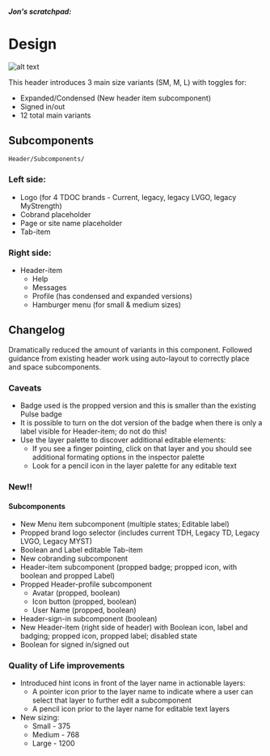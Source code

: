##### Jon's scratchpad:

# Design

![alt text](images/Isolated.png "Title")

This header introduces 3 main size variants (SM, M, L) with toggles for:
* Expanded/Condensed (New header item subcomponent)
* Signed in/out
* 12 total main variants

## Subcomponents
`Header/Subcomponents/`

### Left side:
* Logo (for 4 TDOC brands - Current, legacy, legacy LVGO, legacy MyStrength)
* Cobrand placeholder
* Page or site name placeholder
* Tab-item

### Right side:
*  Header-item
    -  Help
    -  Messages
    -  Profile (has condensed and expanded versions)
    -  Hamburger menu (for small & medium sizes)

## Changelog
Dramatically reduced the amount of variants in this component. Followed guidance from existing header work using auto-layout to correctly place and space subcomponents.

### Caveats
* Badge used is the propped version and this is smaller than the existing Pulse badge
* It is possible to turn on the dot version of the badge when there is only a label visible for Header-item; do not do this!
* Use the layer palette to discover additional editable elements:
    -   If you see a finger pointing, click on that layer and you should see additional formating options in the inspector palette
    -   Look for a pencil icon in the layer palette for any editable text  

### New!!
#### Subcomponents
* New Menu item subcomponent (multiple states; Editable label)
* Propped brand logo selector (includes current TDH, Legacy TD, Legacy LVGO, Legacy MYST)
* Boolean and Label editable Tab-item 
* New cobranding subcomponent
* Header-item subcomponent (propped badge; propped icon, with boolean and propped Label)
* Propped Header-profile subcomponent
    -  Avatar (propped, boolean)
    -  Icon button (propped, boolean)
    -  User Name (propped, boolean)
* Header-sign-in subcomponent (boolean)
* New Header-item (right side of header) with Boolean icon, label and badging; propped icon, propped label; disabled state
* Boolean for signed in/signed out 
 
### Quality of Life improvements
* Introduced hint icons in front of the layer name in actionable layers:
    -  A pointer icon prior to the layer name to indicate where a user can select that layer to further edit a subcomponent
    -  A pencil icon prior to the layer name for editable text layers
* New sizing:
    -  Small - 375
    -  Medium - 768
    -  Large - 1200


